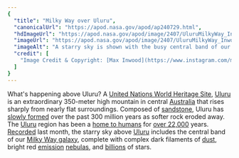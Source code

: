 ```yaml
---
{
  "title": "Milky Way over Uluru",
  "canonicalUrl": "https://apod.nasa.gov/apod/ap240729.html",
  "hdImageUrl": "https://apod.nasa.gov/apod/image/2407/UluruMilkyWay_Inwood_1350.jpg",
  "imageUrl": "https://apod.nasa.gov/apod/image/2407/UluruMilkyWay_Inwood_960.jpg",
  "imageAlt": "A starry sky is shown with the busy central band of our Milky Way Galaxy showing rising diagonally from the lower right. In the foreground are flat grasslands leading up to a huge orange rock mound named Uluru. Please see the explanation for more detailed information.",
  "credit": [
    "Image Credit & Copyright: [Max Inwood](https://www.instagram.com/max.nti/)"
  ]
}
---
```


What's happening above Uluru? A [United Nations World Heritage Site](https://whc.unesco.org/en/list/), [Uluru](https://en.wikipedia.org/wiki/Uluru) is an extraordinary 350-meter high mountain in central [Australia](https://en.wikipedia.org/wiki/Australia) that rises sharply from nearly flat surroundings. Composed of [sandstone](https://en.wikipedia.org/wiki/Arkose), Uluru has [slowly formed](https://parksaustralia.gov.au/uluru/discover/nature/geology/) over the past 300 million years as softer rock eroded away. The [Uluru](https://apod.nasa.gov/apod/ap150730.html) region has been a [home to humans](https://ulurutoursaustralia.com.au/blog/the-significance-of-uluru-to-australian-indigenous-culture/) for [over 22,000](https://northernterritory.com/uluru-and-surrounds/destinations/kata-tjuta-the-olgas) years. [Recorded](https://www.instagram.com/p/C87AnVopYM4/) last month, the starry sky above [Uluru](https://youtu.be/xUADPqYbnvI) includes the central band of our [Milky Way galaxy](https://science.nasa.gov/resource/the-milky-way-galaxy/), complete with complex dark filaments of [dust](https://astronomy.swin.edu.au/cosmos/D/Dust+Grain), bright red [emission](https://apod.nasa.gov/apod/ap181112.html) [nebulas](https://apod.nasa.gov/apod/ap230515.html), and [billions](https://media.istockphoto.com/id/924327272/photo/gray-kitten-on-black-background.jpg?s=612x612&w=0&k=20&c=uW_WOoIvPX-fwSDLaI2jPemyWNtbKtF64xdd41fDdHg=) of stars.
